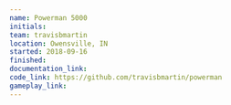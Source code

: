 ```yaml
---
name: Powerman 5000
initials:
team: travisbmartin
location: Owensville, IN
started: 2018-09-16
finished:
documentation_link: 
code_link: https://github.com/travisbmartin/powerman
gameplay_link:
---
```

